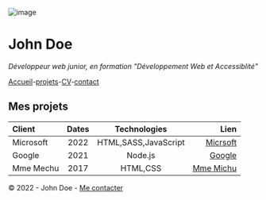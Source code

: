 ![image](https://bureau-store.fr/modules/ph_simpleblog/featured/30.jpg) 

# John Doe 

*Développeur web junior, en formation "Développement Web et Accessiblité"*

[Accueil](README.md)-[projets](projets.md)-[CV](CV_and_Contact.md)-[contact](CV_and_Contact.md) 

## Mes projets 

|Client|Dates|Technologies|Lien|   
|:--- |  :----: | :----: | ---: | 
|Microsoft | 2022 | HTML,SASS,JavaScript | [Micrsoft]()| 
|Google | 2021 | Node.js  | [Google]() | 
|Mme Mechu | 2017 | HTML,CSS | [Mme Michu]() | 

© 2022 - John Doe - [Me contacter]() 